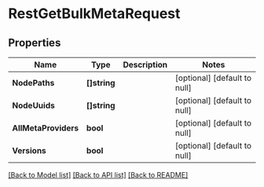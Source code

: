 # RestGetBulkMetaRequest

## Properties
Name | Type | Description | Notes
------------ | ------------- | ------------- | -------------
**NodePaths** | **[]string** |  | [optional] [default to null]
**NodeUuids** | **[]string** |  | [optional] [default to null]
**AllMetaProviders** | **bool** |  | [optional] [default to null]
**Versions** | **bool** |  | [optional] [default to null]

[[Back to Model list]](../../README.md#documentation-for-models) [[Back to API list]](../../README.md#documentation-for-api-endpoints) [[Back to README]](../../README.md)


